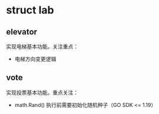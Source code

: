 # struct lab

## elevator

实现电梯基本功能。关注重点：
- 电梯方向变更逻辑

## vote

实现投票基本功能。重点关注：
-  math.Rand() 执行前需要初始化随机种子（GO SDK <= 1.19）